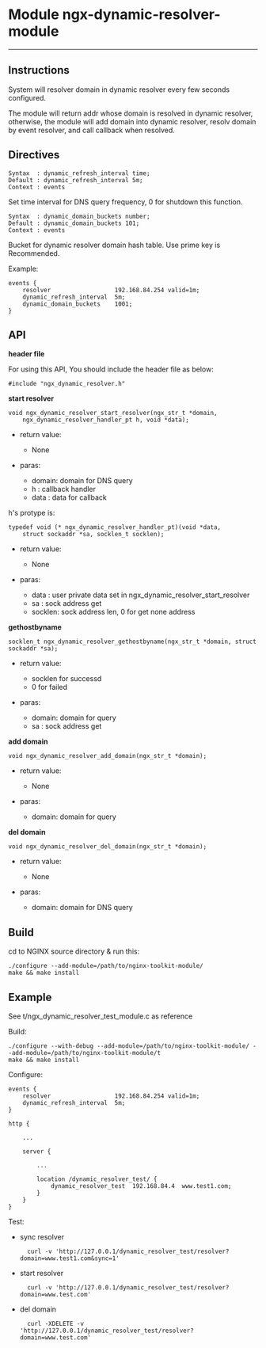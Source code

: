 # Module ngx-dynamic-resolver-module
---
## Instructions

System will resolver domain in dynamic resolver every few seconds configured.

The module will return addr whose domain is resolved in dynamic resolver, otherwise, the module will add domain into dynamic resolver, resolv domain by event resolver, and call callback when resolved.

## Directives

	Syntax  : dynamic_refresh_interval time;
	Default : dynamic_refresh_interval 5m;
	Context : events

Set time interval for DNS query frequency, 0 for shutdown this function.

	Syntax  : dynamic_domain_buckets number;
	Default : dynamic_domain_buckets 101;
	Context : events

Bucket for dynamic resolver domain hash table. Use prime key is Recommended.

Example:

	events {
		resolver                  192.168.84.254 valid=1m;
		dynamic_refresh_interval  5m;
		dynamic_domain_buckets    1001;
	}

## API

**header file**

For using this API, You should include the header file as below:

	#include "ngx_dynamic_resolver.h"

**start resolver**

	void ngx_dynamic_resolver_start_resolver(ngx_str_t *domain,
        ngx_dynamic_resolver_handler_pt h, void *data);

- return value:

	- None

- paras:

	- domain: domain for DNS query
	- h     : callback handler
	- data  : data for callback

h's protype is:

	typedef void (* ngx_dynamic_resolver_handler_pt)(void *data,
        struct sockaddr *sa, socklen_t socklen);

- return value:

	- None

- paras:

	- data   : user private data set in ngx\_dynamic\_resolver\_start\_resolver
	- sa     : sock address get
	- socklen: sock address len, 0 for get none address

**gethostbyname**

	socklen_t ngx_dynamic_resolver_gethostbyname(ngx_str_t *domain, struct sockaddr *sa);

- return value:

	- socklen for successd
	- 0 for failed

- paras:

	- domain: domain for query
	- sa     : sock address get

**add domain**

	void ngx_dynamic_resolver_add_domain(ngx_str_t *domain);

- return value:

	- None

- paras:

	- domain: domain for query


**del domain**

	void ngx_dynamic_resolver_del_domain(ngx_str_t *domain);

- return value:

	- None

- paras:

	- domain: domain for DNS query

## Build

cd to NGINX source directory & run this:

	./configure --add-module=/path/to/nginx-toolkit-module/
	make && make install

## Example

See t/ngx\_dynamic\_resolver\_test\_module.c as reference

Build:

	./configure --with-debug --add-module=/path/to/nginx-toolkit-module/ --add-module=/path/to/nginx-toolkit-module/t
	make && make install

Configure:

	events {
		resolver                  192.168.84.254 valid=1m;
		dynamic_refresh_interval  5m;
	}

	http {

		...

		server {

			...

			location /dynamic_resolver_test/ {
				dynamic_resolver_test  192.168.84.4  www.test1.com;
			}
		}
	}

Test:

- sync resolver

		curl -v 'http://127.0.0.1/dynamic_resolver_test/resolver?domain=www.test1.com&sync=1'

- start resolver

		curl -v 'http://127.0.0.1/dynamic_resolver_test/resolver?domain=www.test.com'

- del domain

		curl -XDELETE -v 'http://127.0.0.1/dynamic_resolver_test/resolver?domain=www.test.com'
